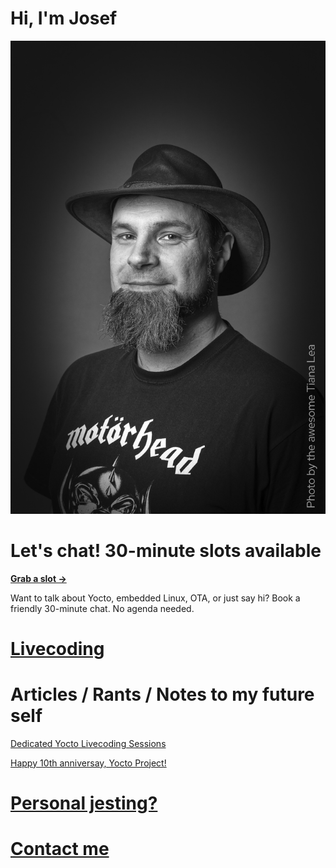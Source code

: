 # Hi, I'm Josef

![Speaker Pic Josef Holzmayr](/images/Speaker_Pic_25_small.png)


# Let's chat! 30-minute slots available

**[Grab a slot →](https://calendar.app.google/oEmQWH2KFH2zRhuu8)**

Want to talk about Yocto, embedded Linux, OTA, or just say hi? Book a friendly 30-minute chat. No agenda needed.

# [Livecoding](livecoding.md)

# Articles / Rants / Notes to my future self

[Dedicated Yocto Livecoding Sessions](articles/dedicated_livecoding.md)

[Happy 10th anniversay, Yocto Project!](articles/10th_anniversary.md)

# [Personal jesting?](personal.md)

# [Contact me](contact.md)